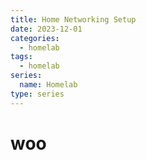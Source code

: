 ```yaml
---
title: Home Networking Setup
date: 2023-12-01
categories:
  - homelab
tags:
  - homelab
series:
  name: Homelab
type: series
---
```


# woo
